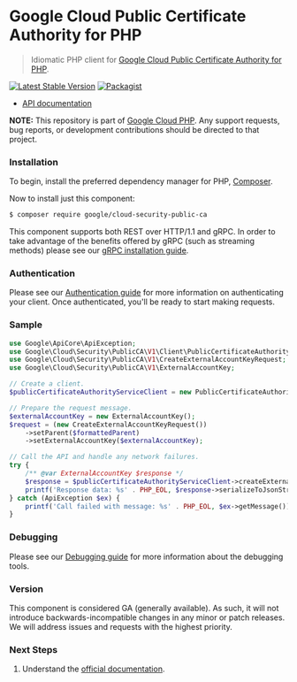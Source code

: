 # Google Cloud Public Certificate Authority for PHP

> Idiomatic PHP client for [Google Cloud Public Certificate Authority for PHP](https://cloud.google.com/certificate-manager/docs/public-ca).

[![Latest Stable Version](https://poser.pugx.org/google/cloud-security-public-ca/v/stable)](https://packagist.org/packages/google/cloud-security-public-ca) [![Packagist](https://img.shields.io/packagist/dm/google/cloud-security-public-ca.svg)](https://packagist.org/packages/google/cloud-security-public-ca)

* [API documentation](https://cloud.google.com/php/docs/reference/cloud-security-public-ca/latest)

**NOTE:** This repository is part of [Google Cloud PHP](https://github.com/googleapis/google-cloud-php). Any
support requests, bug reports, or development contributions should be directed to
that project.

### Installation

To begin, install the preferred dependency manager for PHP, [Composer](https://getcomposer.org/).

Now to install just this component:

```sh
$ composer require google/cloud-security-public-ca
```

This component supports both REST over HTTP/1.1 and gRPC. In order to take advantage of the benefits offered by gRPC (such as streaming methods)
please see our [gRPC installation guide](https://cloud.google.com/php/grpc).

### Authentication

Please see our [Authentication guide](https://github.com/googleapis/google-cloud-php/blob/main/AUTHENTICATION.md) for more information
on authenticating your client. Once authenticated, you'll be ready to start making requests.

### Sample

```php
use Google\ApiCore\ApiException;
use Google\Cloud\Security\PublicCA\V1\Client\PublicCertificateAuthorityServiceClient;
use Google\Cloud\Security\PublicCA\V1\CreateExternalAccountKeyRequest;
use Google\Cloud\Security\PublicCA\V1\ExternalAccountKey;

// Create a client.
$publicCertificateAuthorityServiceClient = new PublicCertificateAuthorityServiceClient();

// Prepare the request message.
$externalAccountKey = new ExternalAccountKey();
$request = (new CreateExternalAccountKeyRequest())
    ->setParent($formattedParent)
    ->setExternalAccountKey($externalAccountKey);

// Call the API and handle any network failures.
try {
    /** @var ExternalAccountKey $response */
    $response = $publicCertificateAuthorityServiceClient->createExternalAccountKey($request);
    printf('Response data: %s' . PHP_EOL, $response->serializeToJsonString());
} catch (ApiException $ex) {
    printf('Call failed with message: %s' . PHP_EOL, $ex->getMessage());
}
```

### Debugging

Please see our [Debugging guide](https://github.com/googleapis/google-cloud-php/blob/main/DEBUG.md)
for more information about the debugging tools.

### Version

This component is considered GA (generally available). As such, it will not introduce backwards-incompatible changes in
any minor or patch releases. We will address issues and requests with the highest priority.

### Next Steps

1. Understand the [official documentation](https://cloud.google.com/certificate-manager/docs/public-ca).
